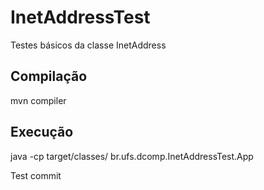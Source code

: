 # InetAddressTest
Testes básicos da classe InetAddress

## Compilação

mvn compiler

## Execução 

java -cp target/classes/ br.ufs.dcomp.InetAddressTest.App

Test commit
